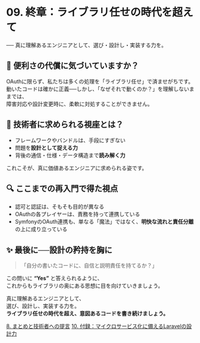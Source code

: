 # 09. 終章：ライブラリ任せの時代を超えて
── 真に理解あるエンジニアとして、選び・設計し・実装する力を。

## 📌 便利さの代償に気づいていますか？

OAuthに限らず、私たちは多くの処理を「ライブラリ任せ」で済ませがちです。  
動いたコードは確かに正義──しかし、「なぜそれで動くのか？」を理解しないままでは、  
障害対応や設計変更時に、柔軟に対処することができません。


## 🧠 技術者に求められる視座とは？

- フレームワークやバンドルは、手段にすぎない
- 問題を**設計として捉える力**
- 背後の通信・仕様・データ構造まで**読み解く力**

これこそが、真に価値あるエンジニアに求められる姿です。


## 🔍 ここまでの再入門で得た視点

- 認可と認証は、そもそも目的が異なる
- OAuthの各プレイヤーは、責務を持って連携している
- SymfonyのOAuth連携も、単なる「魔法」ではなく、**明快な流れと責任分離**の上に成り立っている


## ✨ 最後に──設計の矜持を胸に

> 「自分の書いたコードに、自信と説明責任を持てるか？」

この問いに **“Yes”** と答えられるように、  
これからもライブラリの奥にある思想に目を向けていきましょう。


真に理解あるエンジニアとして、  
選び、設計し、実装する力を。  
**ライブラリ任せの時代を超え、意図あるコードを書き続けましょう。**

[8. まとめと技術者への提言](slides/08_summary.md)
[10. 付録：マイクロサービス化に備えるLaravelの設計力](slides/10_microservice_laravel.md)
